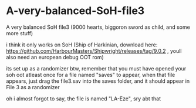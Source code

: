 # A-very-balanced-SoH-file3
A very balanced SoH file3 (9000 hearts, biggoron sword as child, and some more stuff)

i think it only works on SoH (Ship of Harkinian, download here: https://github.com/HarbourMasters/Shipwright/releases/tag/9.0.2 , youll also need an european debug OOT rom)

its set up as a randomizer btw, remember that you must have opened your soh oot atleast once for a file named "saves" to appear, when that file appears, just drag the file3.sav into the saves folder, and it should appear in File 3 as a randomizer

oh i almost forgot to say, the file is named "LA-Eze", sry abt that 
